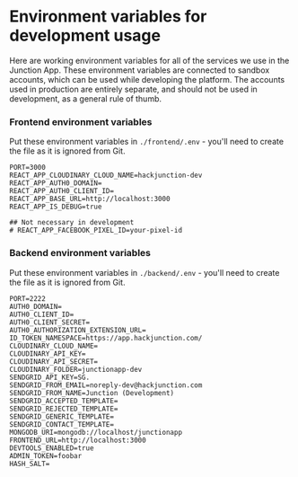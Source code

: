 # Environment variables for development usage

Here are working environment variables for all of the services we use in the Junction App. These environment variables are connected to sandbox accounts, which can be used while developing the platform. The accounts used in production are entirely separate, and should not be used in development, as a general rule of thumb.

### Frontend environment variables

Put these environment variables in `./frontend/.env` - you'll need to create the file as it is ignored from Git.

```
PORT=3000
REACT_APP_CLOUDINARY_CLOUD_NAME=hackjunction-dev
REACT_APP_AUTH0_DOMAIN=
REACT_APP_AUTH0_CLIENT_ID=
REACT_APP_BASE_URL=http://localhost:3000
REACT_APP_IS_DEBUG=true

## Not necessary in development
# REACT_APP_FACEBOOK_PIXEL_ID=your-pixel-id
```

### Backend environment variables

Put these environment variables in `./backend/.env` - you'll need to create the file as it is ignored from Git.

```
PORT=2222
AUTH0_DOMAIN=
AUTH0_CLIENT_ID=
AUTH0_CLIENT_SECRET=
AUTH0_AUTHORIZATION_EXTENSION_URL=
ID_TOKEN_NAMESPACE=https://app.hackjunction.com/
CLOUDINARY_CLOUD_NAME=
CLOUDINARY_API_KEY=
CLOUDINARY_API_SECRET=
CLOUDINARY_FOLDER=junctionapp-dev
SENDGRID_API_KEY=SG.
SENDGRID_FROM_EMAIL=noreply-dev@hackjunction.com
SENDGRID_FROM_NAME=Junction (Development)
SENDGRID_ACCEPTED_TEMPLATE=
SENDGRID_REJECTED_TEMPLATE=
SENDGRID_GENERIC_TEMPLATE=
SENDGRID_CONTACT_TEMPLATE=
MONGODB_URI=mongodb://localhost/junctionapp
FRONTEND_URL=http://localhost:3000
DEVTOOLS_ENABLED=true
ADMIN_TOKEN=foobar
HASH_SALT=
```
